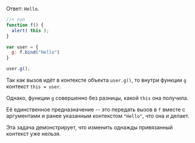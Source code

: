 Ответ: `Hello`.

```js
//+ run
function f() {
  alert( this );
}

var user = {
  g: f.bind("Hello")
}

user.g();
```

Так как вызов идёт в контексте объекта `user.g()`, то внутри функции `g` контекст `this = user`.

Однако, функции `g` совершенно без разницы, какой `this` она получила.

Её единственное предназначение -- это передать вызов в `f` вместе с аргументами и ранее указанным контекстом `"Hello"`, что она и делает.

Эта задача демонстрирует, что изменить однажды привязанный контекст уже нельзя.